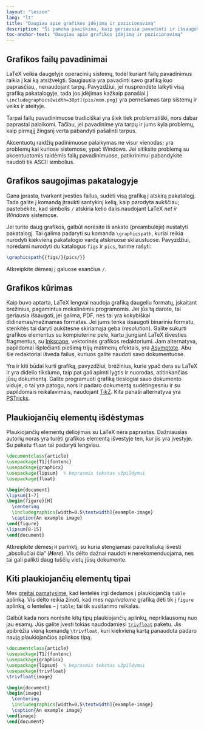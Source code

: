 ```yaml
---
layout: "lesson"
lang: "lt"
title: "Daugiau apie grafikos įdėjimą ir pozicionavimą"
description: "Ši pamoka paaiškina, kaip geriausia pavadinti ir išsaugoti grafikos failus, kuri bus naudojami su LaTeX, ir kaip jūs galite padaryti savo grafiką su LaTeX pagalba."
toc-anchor-text: "Daugiau apie grafikos įdėjimą ir pozicionavimą"
---
```


## Grafikos failų pavadinimai

LaTeX veikia daugelyje operacinių sistemų, todėl kuriant failų pavadinimus
raikia į kai ką atsižvelgti.  Saugiausia yra pavadinti savo grafiką kuo
paprasčiau,, nenaudojant tarpų. Pavyzdžiui, jei nusprendėte laikyti visą
grafiką pakatalogyje, tada jos įdėjimas kažkaip panašiai į
`\includegraphics[width=30pt]{pix/mom.png}`  yra pernešamas tarp sistemų ir
veiks ir ateityje.

Tarpai failų pavadinimuose tradiciškai yra šiek tiek problematiški, nors
dabar paprastai palaikomi.  Tačiau, jei pavadinime yra tarpų ir jums kyla
problemų, kaip pirmąjį žingsnį verta pabandyti pašalinti tarpus.

Akcentuotų raidžių padinimuose palaikymas ne visur vienodas; yra problemų kai
kuriose sistemose, ypač Windows.  Jei sitiksite problemą su akcentuotomis
raidėmis failų pavadinimuose, patikrinimui pabandykite naudoti tik ASCII
simbolius.


## Grafikos saugojimas pakatalogyje

Gana įprasta, tvarkant įvesties failus, sudėti visą grafiką į atskirą
pakatalogį.  Tada galite į komandą įtraukti santykinį kelią, kaip parodyta
aukščiau; pastebėkite, kad simbolis `/` atskiria kelio dalis naudojant LaTeX
_net ir Windows_ sistemose.

Jei turite daug grafikos, galbūt norėsite iš anksto (preambulėje) nustatyti
pakatalogį.  Tai galima padaryti su komanda `\graphicspath`, kuriai reikia
nurodyti kiekvieną pakatalogio vardą atskiruose skliaustuose. Pavyzdžiui, 
norėdami nurodyti du katalogus `figs` ir `pics`, turime rašyti:

<!-- {% raw %} -->
```latex
\graphicspath{{figs/}{pics/}}
```
<!-- {% endraw %} -->

Atkreipkite dėmesį į galuose esančius `/`.


## Grafikos kūrimas

Kaip buvo aptarta, LaTeX lengvai naudoja grafiką daugeliu formatų, įskaitant
brėžinius, pagamintus mokslinėmis programomis.  Jei jūs tą darote, tai
geriausia išsaugoti, jei galima, PDF, nes tai yra kokybiškai
didinamas/mažinamas formatas.  Jei jums tenka išsaugoti binariniu formatu,
stenkitės tai daryti aukštesne skiriamąja geba (_resolution_).  Galite
sukurti grafikos elementus su kompiuterine pele, kartu įjungiant LaTeX
išvesties fragmentus, su [Inkscape](https://inkscape.org/), vektorinės
grafikos redaktoriumi.  Jam alternatyva, papildomai išplečianti piešimą trijų
matmenų efektais, yra [Asymptote](https://www.ctan.org/pkg/asymptote).  Abu
šie redaktoriai išveda failus, kuriuos galite naudoti savo dokumentuose.

Yra ir kiti būdai kurti grafiką, pavyzdžiui, brėžinius, kurie ypač dera su
LaTeX ir yra didelio tikslumo, taip pat gali apimti lygtis ir nuorodas,
atitinkančias jūsų dokumentą.  Galite programuoti grafiką tiesiogiai savo
dokumento viduje, o tai yra patogu, nors ir padaro dokumentą sudėtingesniu ir
su papildomais reikalavimais, naudojant  [Ti*k*Z](https://ctan.org/pkg/pgf).
Kita panaši alternatyva yra [PSTricks](https://ctan.org/pkg/pstricks-base).


## Plaukiojančių elementų išdėstymas

Plaukiojančių elementų dėliojimas su LaTeX nėra paprastas.  Dažniausias
autorių noras yra turėti grafikos elementą išvestyje ten, kur jis yra
įvestyje. Su paketu `float` tai padaryti lengviau.

```latex
\documentclass{article}
\usepackage[T1]{fontenc}
\usepackage{graphicx}
\usepackage{lipsum}  % beprasmis tekstas užpildymui
\usepackage{float}

\begin{document}
\lipsum[1-7]
\begin{figure}[H]
  \centering
  \includegraphics[width=0.5\textwidth]{example-image}
  \caption{An example image}
\end{figure}
\lipsum[8-15]
\end{document}
```

Atkreipkite dėmesį `H` parinktį, su kuria stengiamasi paveiksliuką išvesti
„absoliučiai čia“ (_**H**ere_).  Vis dėlto dažnai naudoti `H`
nerekomenduojama, nes tai gali palikti daug tuščių vietų jūsų dokumente.


## Kiti plaukiojančių elementų tipai

Mes [greitai pamatysime](lesson-08), kad lentelės irgi dedamos į
plaukiojančią `table` aplinką.  Vis dėlto reikia žinoti, kad mes
_neprivalome_ grafiką dėti tik į `figure` aplinką, o lenteles &ndash; į
`table`; tai tik susitarimo reikalas.

Galbūt kada nors norėsite kitų tipų plaukiojančių aplinkų, nepriklausomų nuo
jau esamų.  Jūs galite įvesti tokias naudodamiesi
[`trivfloat`](https://ctan.org/pkg/trivfloat) paketu.  Jis apibrėžia vieną
komandą `\trivfloat`, kuri kiekvieną kartą panaudota padaro naują plaukiojančios
aplinkos tipą.

```latex
\documentclass{article}
\usepackage[T1]{fontenc}
\usepackage{graphicx}
\usepackage{lipsum}  % beprasmis tekstas užpildymui
\usepackage{trivfloat}
\trivfloat{image}

\begin{document}
\begin{image}
  \centering
  \includegraphics[width=0.5\textwidth]{example-image}
  \caption{An example image}
\end{image}
\end{document}
```
